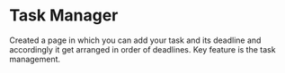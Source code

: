 # Task Manager
 Created a page in which you can add your task and its deadline and accordingly it get arranged in order of deadlines.  Key feature is the task management. 
